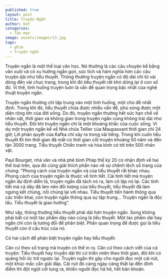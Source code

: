 ```yaml
---
published: true
layout: post
title: Truyện Ngắn
author: bot
categories:
  - Tản mạn
image: assets/images/13.jpg
tags:
  - ghim
  - truyện ngắn
---
```

Truyện ngắn là một thể loại văn học. Nó thường là các câu chuyện kể bằng văn xuôi và có xu hướng ngắn gọn, súc tích và hàm nghĩa hơn các câu truyện dài như tiểu thuyết. Thông thường truyện ngắn có độ dài chỉ từ vài dòng đến vài chục trang, trong khi đó tiểu thuyết rất khó dừng lại ở con số đó. Vì thế, tình huống truyện luôn là vấn đề quan trọng bậc nhất của nghệ thuật truyện ngắn.

Truyện ngắn thường chỉ tập trung vào một tình huống, một chủ đề nhất định. Trong khi đó, tiểu thuyết chứa được nhiều vấn đề, phủ sóng được một diện rộng lớn của đời sống. Do đó, truyện ngắn thường hết sức hạn chế về nhân vật, thời gian và không gian trong truyện ngắn cũng không trải dài như tiểu thuyết. Đôi khi truyện ngắn chỉ là một khoảng khắc của cuộc sống. Ví dụ một truyện ngắn kể về Nhà chứa Tellier của Maupassant thời gian chỉ 24 giờ; Lời phán quyết của Kafka chỉ xảy ra trong vài tiếng. Trong khi cuốn tiểu thuyết Đi tìm thời gian đã mất có thời gian cốt truyện khoảng 50 năm và đến tận 3000 trang. Tiểu thuyết Chiến tranh và hòa bình có tới trên 500 nhân vật.

Paul Bourget, nhà văn và nhà phê bình Pháp thế kỷ 20 có nhận định về hai thể loại trên, qua đó cũng giải thích phần nào về sự chênh lệch số trang của chúng: "Phong cách của truyện ngắn và của tiểu thuyết rất khác nhau. Phong cách của truyện ngắn là thuộc về tình tiết. Cái tình tiết mà truyện ngắn dự định diễn tả, truyện ngắn đã tách nó ra, làm cô lập nó lại. Các tình tiết mà cả dãy đã làm nên đối tượng của tiểu thuyết, tiểu thuyết đã làm ngưng kết chúng, nối chúng lại với nhau. Tiểu thuyết tiến hành thông qua các triển khai, còn truyện ngắn thông qua sự tập trung... Truyện ngắn là độc tấu. Tiểu thuyết là giao hưởng".

Như vậy, thông thường tiểu thuyết phải dài hơn truyện ngắn. Song không phải bất cứ một tác phẩm dày nào cũng là tiểu thuyết. Một tác phẩm dài hay ngắn chỉ còn là tương đối để phân biệt. Phần quan trọng để được gọi là tiểu thuyết còn ở cấu trúc của nó.

Có hai cách để phân biệt truyện ngắn hay tiểu thuyết:

Căn cứ theo số trang mà truyện có thể in ra.
Căn cứ theo cách viết của cả truyện: Tiểu thuyết hay truyện dài thì cứ triền miên theo thời gian, đôi khi có quãng hồi ức trở ngược lại. Truyện ngắn thì gây cho người đọc một cái nút, một khúc mắc cần giải đáp. Cái nút đó càng ngày càng thắt lại đến đỉnh điểm thì đột ngột cởi tung ra, khiến người đọc hả hê, hết băn khoăn.
